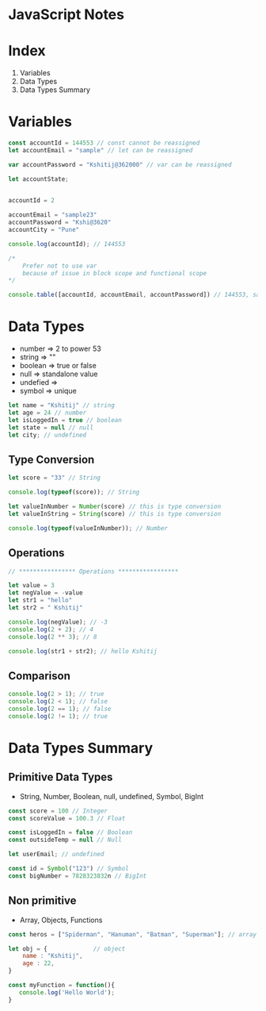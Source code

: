 # JavaScript Notes

# Index

1. Variables
2. Data Types
3. Data Types Summary

# Variables

```js
const accountId = 144553 // const cannot be reassigned
let accountEmail = "sample" // let can be reassigned

var accountPassword = "Kshitij@362000" // var can be reassigned

let accountState; 
 

accountId = 2 

accountEmail = "sample23"
accountPassword = "Kshi@3620"
accountCity = "Pune"

console.log(accountId); // 144553

/*
    Prefer not to use var
    because of issue in block scope and functional scope
*/

console.table([accountId, accountEmail, accountPassword]) // 144553, sample, Kshitij@362000
```

# Data Types

- number => 2 to power 53
- string => ""
- boolean => true or false
- null => standalone value
- undefied => 
- symbol => unique

```js
let name = "Kshitij" // string
let age = 24 // number
let isLoggedIn = true // boolean
let state = null // null
let city; // undefined
```

## Type Conversion

```js
let score = "33" // String

console.log(typeof(score)); // String

let valueInNumber = Number(score) // this is type conversion
let valueInString = String(score) // this is type conversion

console.log(typeof(valueInNumber)); // Number
```

## Operations

```js
// **************** Operations *****************

let value = 3
let negValue = -value
let str1 = "hello"
let str2 = " Kshitij"

console.log(negValue); // -3
console.log(2 + 2); // 4
console.log(2 ** 3); // 8

console.log(str1 + str2); // hello Kshitij
```

## Comparison

```js
console.log(2 > 1); // true
console.log(2 < 1); // false
console.log(2 == 1); // false
console.log(2 != 1); // true
```

# Data Types Summary

## Primitive Data Types
- String, Number, Boolean, null, undefined, Symbol, BigInt

```js
const score = 100 // Integer
const scoreValue = 100.3 // Float

const isLoggedIn = false // Boolean
const outsideTemp = null // Null

let userEmail; // undefined

const id = Symbol("123") // Symbol
const bigNumber = 7828323832n // BigInt
```

## Non primitive
- Array, Objects, Functions

```js
const heros = ["Spiderman", "Hanuman", "Batman", "Superman"]; // array

let obj = {             // object
    name : "Kshitij",
    age : 22,
}

const myFunction = function(){
   console.log('Hello World');
}
```
